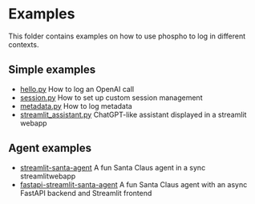 # Examples

This folder contains examples on how to use phospho to log in different contexts. 


## Simple examples

- [hello.py](hello.py) How to log an OpenAI call
- [session.py](session.py) How to set up custom session management
- [metadata.py](session.py) How to log metadata
- [streamlit_assistant.py](streamlit_assistant.py) ChatGPT-like assistant displayed in a streamlit webapp

## Agent examples

- [streamlit-santa-agent](streamlit-santa-agent) A fun Santa Claus agent in a sync streamlitwebapp
- [fastapi-streamlit-santa-agent](streamlit-santa-agent) A fun Santa Claus agent with an async FastAPI backend and Streamlit frontend